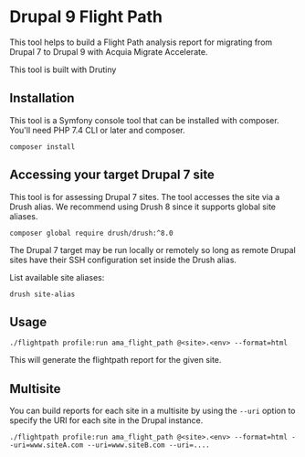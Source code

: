 # Drupal 9 Flight Path

This tool helps to build a Flight Path analysis report for migrating from
Drupal 7 to Drupal 9 with Acquia Migrate Accelerate.

This tool is built with Drutiny

## Installation
This tool is a Symfony console tool that can be installed with composer. You'll
need PHP 7.4 CLI or later and composer.

```
composer install
```

## Accessing your target Drupal 7 site
This tool is for assessing Drupal 7 sites. The tool accesses the site via a Drush
alias. We recommend using Drush 8 since it supports global site aliases.

```
composer global require drush/drush:^8.0
```
The Drupal 7 target may be run locally or remotely so long as remote Drupal sites
have their SSH configuration set inside the Drush alias.

List available site aliases:

```
drush site-alias
```

## Usage

```
./flightpath profile:run ama_flight_path @<site>.<env> --format=html
```

This will generate the flightpath report for the given site.

## Multisite
You can build reports for each site in a multisite by using the `--uri` option
to specify the URI for each site in the Drupal instance.

```
./flightpath profile:run ama_flight_path @<site>.<env> --format=html --uri=www.siteA.com --uri=www.siteB.com --uri=....
```
